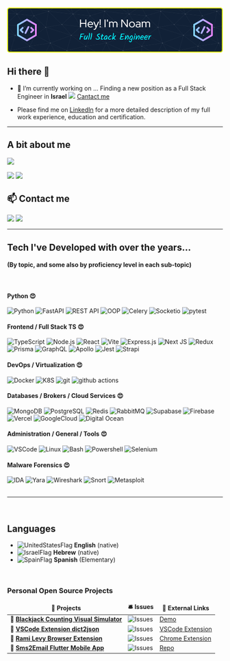 ![](/assets/github-header-image.png)

## Hi there 👋

<!--
**NoamLoewenstern/NoamLoewenstern** is a ✨ _special_ ✨ repository because its `README.md` (this file) appears on your GitHub profile.

Here are some ideas to get you started:

- 🔭 I’m currently working on ...
- 🌱 I’m currently learning ...
- 👯 I’m looking to collaborate on ...
- 🤔 I’m looking for help with ...
- 📫 How to reach me: ...
- 😄 Pronouns: ...
- ⚡ Fun fact: ...
-->

- 🔭 I’m currently working on ... Finding a new position as a Full Stack Engineer in **Israel** ![][IsraelFlag] [Cantact me](#contact)

- Please find me on [LinkedIn](https://www.linkedin.com/in/noaml/) for a more detailed description of my full work experience, education and certification.
<hr />

## A bit about me

![](https://github-profile-summary-cards.vercel.app/api/cards/profile-details?username=NoamLoewenstern&theme=dracula)

![](http://github-profile-summary-cards.vercel.app/api/cards/repos-per-language?username=NoamLoewenstern&theme=date_night)
![](http://github-profile-summary-cards.vercel.app/api/cards/most-commit-language?username=NoamLoewenstern&theme=date_night)

<!-- ### Work Experience

In the overview below you will find my most recent work experience: -->

<!-- Contact Me -->
<section>
<h2 id="contact">📫 Contact me</h2>
<p>
    <!-- <a href="https://linkedin.com/in/noamlo/"><img src="https://img.shields.io/badge/LinkedIn-0077B5&logo=linkedin&logoColor=white" /></a> -->
    <a href="https://linkedin.com/in/noamlo/"><img src="https://img.shields.io/badge/LinkedIn-0077B5?style=for-the-badge&logo=linkedin&logoColor=white" /></a>
    <a href="mailto:noamloewenstern@gmail.com"><img src="https://img.shields.io/badge/noamloewenstern@gmail.com-D14836?style=for-the-badge&logo=gmail&logoColor=white&link=mailto:noamloewenstern@gmail.com" /></a>
</p>
</section>

<hr />
<section>
<h2>Tech I've Developed with over the years...</h2>
<div>
<h4>(By topic, and some also by proficiency level in each sub-topic)</h4>
<br/>
  <h4><b>Python 😍</b></h4>
  <img alt="Python" src="https://img.shields.io/badge/Python-3670A0?style=flat-square&logo=python&logoColor=ffdd54" />
  <img alt="FastAPI" src="https://img.shields.io/badge/FastAPI-005571?style=flat-square&logo=fastapi" />
  <img alt="REST API" src="https://img.shields.io/badge/REST_API-135af2?style=flat-square" />
  <img alt="OOP" src="https://img.shields.io/badge/OOP-a36a72?style=flat-square" />
  <img alt="Celery" src="https://img.shields.io/badge/Celery-13aa52?style=flat-square&logo=celery" />
  <img alt="Socketio" src="https://img.shields.io/badge/Socket.io-black?style=flat-square&logo=socket.io&badgeColor=010101" />
  <img alt="pytest" src="https://img.shields.io/badge/Pytest-%232E7EEA?style=flat-square&logo=pytest&logoColor=ffedf4" />

  <h4><b>Frontend / Full Stack TS 😍</b></h4>
  <img alt="TypeScript" src="https://img.shields.io/badge/Typescript-%23007ACC.svg?style=flat-square&logo=typescript&logoColor=white" />
  <img alt="Node.js" src="https://img.shields.io/badge/Node.js-6DA55F?style=flat-square&logo=node.js&logoColor=white" />
  <img alt="React" src="https://img.shields.io/badge/React-%2320232a.svg?style=flat-square&logo=react&logoColor=%2361DAFB" />
  <img alt="Vite" src="https://img.shields.io/badge/Vite-%23646CFF.svg?style=flat-square&logo=vite&logoColor=white" />
  <img alt="Express.js" src="https://img.shields.io/badge/express.js-%23404d59.svg?style=flat-square&logo=express&logoColor=%2361DAFB" />
  <img alt="Next JS" src="https://img.shields.io/badge/Next-black?style=flat-square&logo=next.js&logoColor=white" />
  <img alt="Redux" src="https://img.shields.io/badge/Redux-%23593d88.svg?style=flat-square&logo=redux&logoColor=white" />
  <img alt="Prisma" src="https://img.shields.io/badge/Prisma-3982CE?style=flat-square&logo=Prisma&logoColor=white" />
  <img alt="GraphQL" src="https://img.shields.io/badge/GraphQL-E10098?style=flat-square&logo=graphql&logoColor=white" />
  <img alt="Apollo" src="https://img.shields.io/badge/Apollo%20GraphQL-311C87?style=flat-square&logo=apollo-graphql&logoColor=white" />
  <img alt="Jest" src="https://img.shields.io/badge/jest-%23C21325?style=flat-square&logo=jest&logoColor=white" />
  <img alt="Strapi" src="https://img.shields.io/badge/Strapi-%232E7EEA.svg?style=flat-square&logo=strapi&logoColor=white" />

  <h4><b>DevOps / Virtualization 😍</b></h4>
  <img alt="Docker" src="https://img.shields.io/badge/Docker-46a2f1?style=flat-square&logo=docker&logoColor=white" />
  <img alt="K8S" src="https://img.shields.io/badge/kubernetes-%23326ce5.svg?style=flat-square&logo=kubernetes&logoColor=white" />
  <img alt="git" src="https://img.shields.io/badge/Git-F05032?style=flat-square&logo=git&logoColor=white" />
  <img alt="github actions" src="https://img.shields.io/badge/Github_Actions-2088FF?style=flat-square&logo=github-actions&logoColor=white" />
  <h4><b>Databases / Brokers / Cloud Services 😍</b></h4>

  <img alt="MongoDB" src="https://img.shields.io/badge/MongoDB-13aa52?style=flat-square&logo=mongodb&logoColor=white" />
  <img alt="PostgreSQL" src="https://img.shields.io/badge/PostgreSQL-%23316192?style=flat-square&logo=postgresql&logoColor=white" />
  <img alt="Redis" src="https://img.shields.io/badge/Redis-%23C21325?style=flat-square&logo=redis&logoColor=white" />
  <!-- <img alt="ElasticSearch" src="https://img.shields.io/badge/-ElasticSearch-005571?style=flat-square&logo=elasticsearch" /> -->
  <!-- <img alt="Graphana" src="https://img.shields.io/badge/grafana-%23F46800.svg?style=flat-square&logo=grafana&logoColor=white" /> -->
  <img alt="RabbitMQ" src="https://img.shields.io/badge/Rabbitmq-FF6600?style=flat-square&logo=rabbitmq&logoColor=white" />
  <!-- <img alt="Kafka" src="https://img.shields.io/badge/Apache%20Kafka-000?style=flat-square&logo=apachekafka" /> -->
  <img alt="Supabase" src="https://img.shields.io/badge/Supabase-3ECF8E?style=flat-square&logo=supabase&logoColor=white" />
  <img alt="Firebase" src="https://img.shields.io/badge/firebase-%23039BE5.svg?style=flat-square&logo=firebase" />
  <img alt="Vercel" src="https://img.shields.io/badge/Vercel-%23000000.svg?style=flat-square&logo=vercel&logoColor=white" />
  <img alt="GoogleCloud" src="https://img.shields.io/badge/GoogleCloud-%234285F4.svg?style=flat-square&logo=google-cloud&logoColor=white" />
  <!-- <img alt="AWS" src="https://img.shields.io/badge/AWS-%23FF9900.svg?style=flat-square&logo=amazon-aws&logoColor=white" /> -->
  <img alt="Digital Ocean" src="https://img.shields.io/badge/DigitalOcean-%230167ff.svg?style=flat-square&logo=digitalOcean&logoColor=white" />
  <h4><b>Administration / General / Tools 😍</b></h4>

  <img alt="VSCode" src="https://img.shields.io/badge/Visual%20Studio%20Code-0078d7.svg?style=flat-square&logo=visual-studio-code&logoColor=white" />
  <img alt="Linux" src="https://img.shields.io/badge/Linux-FCC624?style=flat-square&logo=linux&logoColor=black" />
  <img alt="Bash" src="https://img.shields.io/badge/Bash-%23121011.svg?style=flat-square&logo=gnu-bash&logoColor=white" />
  <img alt="Powershell" src="https://img.shields.io/badge/PowerShell-%235391FE.svg?style=flat-square&logo=powershell&logoColor=white" />
  <!-- <img alt="Flutter" src="https://img.shields.io/badge/Flutter-%2302569B.svg?style=flat-square&logo=Flutter&logoColor=white" /> -->
  <img alt="Selenium" src="https://img.shields.io/badge/Selenium-%43B02A?style=flat-square&logo=selenium&logoColor=white" />
  <!-- <img alt="Stripe" src="https://img.shields.io/badge/Stripe-626CD9?style=flat-square&logo=Stripe&logoColor=white" /> -->
    <h4><b>Malware Forensics  😍</b></h4>

  <img alt="IDA" src="https://img.shields.io/badge/IDA-eeeeee?style=flat-square" />
  <img alt="Yara" src="https://img.shields.io/badge/Yara-43a1ff?style=flat-square" />
  <img alt="Wireshark" src="https://img.shields.io/badge/Wireshark-%232E7EEA?style=flat-square" />
  <img alt="Snort" src="https://img.shields.io/badge/Snort-a35a1f?style=flat-square" />
  <img alt="Metasploit" src="https://img.shields.io/badge/Metasploit-7303fc?style=flat-square" />

  </div>
</section>

<br/>
<hr />
<br/>

<h2>Languages</h2>

- ![UnitedStatesFlag] **English** (native)
- ![IsraelFlag] **Hebrew** (native)
- ![SpainFlag] **Spanish** (Elementary)

<br/>
<h3>Personal Open Source Projects</h3>
<table>
  <thead align="center">
    <tr border: none;>
      <td><b>🎁 Projects</b></td>
      <td><b>🛎 Issues</b></td>
      <td><b>🔗 External Links</b></td>
    </tr>
  </thead>
  <tbody>
    <tr>
      <!-- <td><a href="https://github.com/NoamLoewenstern/blackjack-counting-simulator"><b>🔗 Blackjack Counting Visual Simulator</b></a></td> -->
      <td>🔗 <a href="https://github.com/NoamLoewenstern/blackjack-counting-simulator"><b>Blackjack Counting Visual Simulator</b></a></td>
      <td><img alt="Issues" src="https://img.shields.io/github/issues/NoamLoewenstern/blackjack-counting-simulator?style=flat-square&labelColor=343b41"/></td>
      <td><a href="https://blackjack-counting-simulator.vercel.app/">Demo</a></td>
    </tr>
	  <tr>
      <td>🔗 <a href="https://github.com/NoamLoewenstern/dict2json"><b>VSCode Extension dict2json</b></a></td>
      <td><img alt="Issues" src="https://img.shields.io/github/issues/NoamLoewenstern/dict2json?style=flat-square&labelColor=343b41"/></td>
      <td><a href="https://marketplace.visualstudio.com/items?itemName=noamlstuff.dict2json">VSCode Extension</a></td>
    </tr>
    <tr>
      <td>🔗 <a href="https://github.com/NoamLoewenstern/RamiLevy-BrowserExtension"><b>Rami Levy Browser Extension</b></a></td>
      <td><img alt="Issues" src="https://img.shields.io/github/issues/NoamLoewenstern/RamiLevy-BrowserExtension?style=flat-square&labelColor=343b41"/></td>
      <td><a href="https://chrome.google.com/webstore/detail/rami-levy-online-helper/oodalkhhnfadhjmjdlngpaiicmpimppg">Chrome Extension</a></td>
    </tr>
    <tr>
      <td>🔗 <a href="https://github.com/NoamLoewenstern/Sms2Email"><b>Sms2Email Flutter Mobile App</b></a></td>
      <td><img alt="Issues" src="https://img.shields.io/github/issues/NoamLoewenstern/Sms2Email?style=flat-square&labelColor=343b41"/></td>
      <td><a href="https://github.com/NoamLoewenstern/Sms2Email">Repo</a></td>
    </tr>
    <!-- <tr>
      <td>🔗 <a href="https://github.com/NoamLoewenstern/RamiLevy-BrowserExtension"><b>React Native</b></a></td>
      <td><img alt="Issues" src="https://img.shields.io/github/issues/NoamLoewenstern/RamiLevy-BrowserExtension?style=flat-square&labelColor=343b41"/></td>
      <td><a href="https://chrome.google.com/webstore/detail/rami-levy-online-helper/oodalkhhnfadhjmjdlngpaiicmpimppg">Chrome Extension</a></td>
    </tr> -->
  </tbody>
</table>

<!-- Blog Posts -->

<!-- variables -->

[IsraelFlag]: https://flagpedia.net/data/flags/emoji/google/20x20/il.png
[UnitedStatesFlag]: https://flagpedia.net/data/flags/emoji/google/20x20/us.png
[SpainFlag]: https://flagpedia.net/data/flags/emoji/google/20x20/es.png
